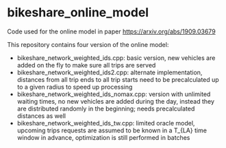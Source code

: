 # bikeshare_online_model
Code used for the online model in paper https://arxiv.org/abs/1909.03679

This repository contains four version of the online model:

 - bikeshare_network_weighted_ids.cpp: basic version, new vehicles are
	added on the fly to make sure all trips are served
 - bikeshare_network_weighted_ids2.cpp: alternate implementation,
	distances from all trip ends to all trip starts need to be
	precalculated up to a given radius to speed up processing
 - bikeshare_network_weighted_ids_nomax.cpp: version with unlimited
	waiting times, no new vehicles are added during the day, instead
	they are distributed randomly in the beginning; needs precalculated
	distances as well
 - bikeshare_network_weighted_ids_tw.cpp: limited oracle model, upcoming
	trips requests are assumed to be known in a T_{LA} time window in
	advance, optimization is still performed in batches

